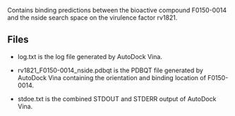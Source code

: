 Contains binding predictions between the bioactive compound F0150-0014 and the nside search space on the virulence factor rv1821.

## Files

- log.txt is the log file generated by AutoDock Vina.

- rv1821_F0150-0014_nside.pdbqt is the PDBQT file generated by AutoDock Vina containing the orientation and binding location of F0150-0014.

- stdoe.txt is the combined STDOUT and STDERR output of AutoDock Vina.

